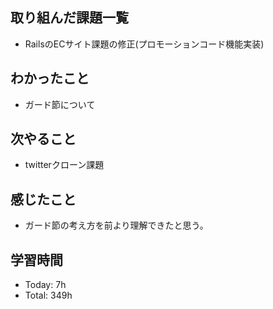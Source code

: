 ## 取り組んだ課題一覧
- RailsのECサイト課題の修正(プロモーションコード機能実装)
## わかったこと
- ガード節について
## 次やること
- twitterクローン課題
## 感じたこと
- ガード節の考え方を前より理解できたと思う。
## 学習時間
- Today: 7h
- Total: 349h